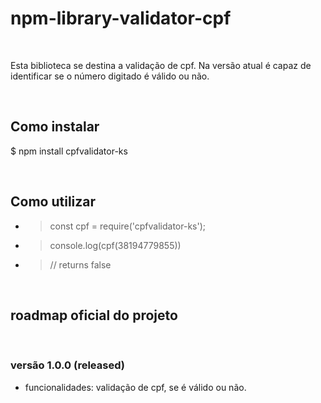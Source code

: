 # npm-library-validator-cpf
<br>
  <p>Esta biblioteca se destina a validação de cpf. Na versão atual é capaz de identificar se o número digitado é válido ou não.</p><br>

## Como instalar
<p>$  npm install cpfvalidator-ks</p>
<br>

## Como utilizar
* > const cpf = require('cpfvalidator-ks');
* > console.log(cpf(38194779855))
* > // returns false
<br>

## roadmap oficial do projeto


&nbsp;

### versão 1.0.0 (released)
* funcionalidades: validação de cpf, se é válido ou não.